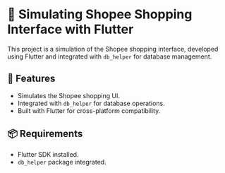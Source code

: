 # 🛒 Simulating Shopee Shopping Interface with Flutter

This project is a simulation of the Shopee shopping interface, developed using Flutter and integrated with `db_helper` for database management.

## 📌 Features
- Simulates the Shopee shopping UI.
- Integrated with `db_helper` for database operations.
- Built with Flutter for cross-platform compatibility.

## 📦 Requirements
- Flutter SDK installed.
- `db_helper` package integrated.
